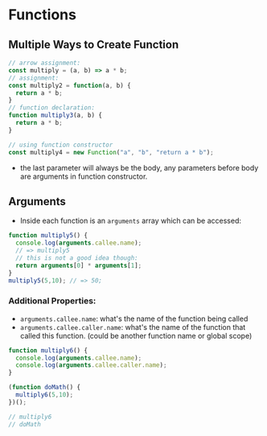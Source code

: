 # Functions

## Multiple Ways to Create Function

```js
// arrow assignment:
const multiply = (a, b) => a * b;
// assignment:
const multiply2 = function(a, b) {
  return a * b;
}
// function declaration:
function multiply3(a, b) {
  return a * b;
}

// using function constructor
const multiply4 = new Function("a", "b", "return a * b");
```

- the last parameter will always be the body, any parameters before body are arguments in function constructor.

## Arguments

- Inside each function is an `arguments` array which can be accessed:

```js
function multiply5() {
  console.log(arguments.callee.name);
  // => multiply5
  // this is not a good idea though:
  return arguments[0] * arguments[1];
}
multiply5(5,10); // => 50;
```

### Additional Properties:

- `arguments.callee.name`: what's the name of the function being called
- `arguments.callee.caller.name`: what's the name of the function that called this function. (could be another function name or global scope)

```js
function multiply6() {
  console.log(arguments.callee.name);
  console.log(arguments.callee.caller.name);
}

(function doMath() {
  multiply6(5,10);
})();

// multiply6
// doMath
```